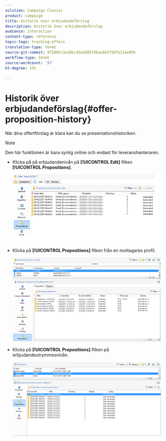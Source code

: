 ```yaml
---
solution: Campaign Classic
product: campaign
title: Historik över erbjudandeförslag
description: Historik över erbjudandeförslag
audience: interaction
content-type: reference
topic-tags: tracking-offers
translation-type: tm+mt
source-git-commit: 972885c3a38bcd3a260574bacbb3f507e11ae05b
workflow-type: tm+mt
source-wordcount: '57'
ht-degree: 15%

---
```



# Historik över erbjudandeförslag{#offer-proposition-history}

När dina offertförslag är klara kan du se presentationshistoriken.

>[!NOTE]
>
>Den här funktionen är bara synlig online och endast för leveranshanteraren.

* Klicka på på erbjudandenivån på **[!UICONTROL Edit]** fliken **[!UICONTROL Propositions]**.

   ![](assets/offer_followup_006.png)

* Klicka på **[!UICONTROL Propositions]** fliken från en mottagares profil.

   ![](assets/offer_followup_002.png)

* Klicka på **[!UICONTROL Propositions]** fliken på erbjudandeutrymmesnivån.

   ![](assets/offer_space_prop_001_b.png)

